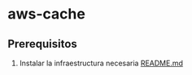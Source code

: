 # aws-cache

## Prerequisitos

1. Instalar la infraestructura necesaria [README.md](https://github.com/amolanol5/aws-cache/blob/master/infra/README.md)
